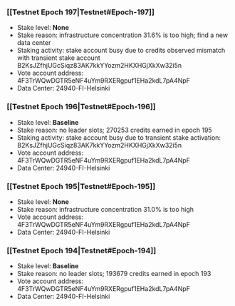 ### [[Testnet Epoch 197|Testnet#Epoch-197]]
* Stake level: **None**
* Stake reason: infrastructure concentration 31.6% is too high; find a new data center
* Staking activity: stake account busy due to credits observed mismatch with transient stake account B2KsJZfhjUGcSiqz83AK7kkYYozm2HKXHGjXkXw32i5n
* Vote account address: 4F3TrWQwDGTR5eNF4uYm9RXERgpuf1EHa2kdL7pA4NpF
* Data Center: 24940-FI-Helsinki
### [[Testnet Epoch 196|Testnet#Epoch-196]]
* Stake level: **Baseline**
* Stake reason: no leader slots; 270253 credits earned in epoch 195
* Staking activity: stake account busy due to transient stake activation: B2KsJZfhjUGcSiqz83AK7kkYYozm2HKXHGjXkXw32i5n
* Vote account address: 4F3TrWQwDGTR5eNF4uYm9RXERgpuf1EHa2kdL7pA4NpF
* Data Center: 24940-FI-Helsinki
### [[Testnet Epoch 195|Testnet#Epoch-195]]
* Stake level: **None**
* Stake reason: infrastructure concentration 31.0% is too high
* Vote account address: 4F3TrWQwDGTR5eNF4uYm9RXERgpuf1EHa2kdL7pA4NpF
* Data Center: 24940-FI-Helsinki
### [[Testnet Epoch 194|Testnet#Epoch-194]]
* Stake level: **Baseline**
* Stake reason: no leader slots; 193679 credits earned in epoch 193
* Vote account address: 4F3TrWQwDGTR5eNF4uYm9RXERgpuf1EHa2kdL7pA4NpF
* Data Center: 24940-FI-Helsinki